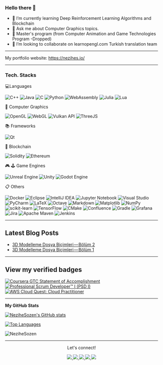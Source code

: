 ### Hello there 👋

- 🔭  I’m currently learning Deep Reinforcement Learning Algorithms and Blockchain
- 💬 Ask me about Computer Graphics topics.
- 🏫 Master's program (from Computer Animation and Game Technologies Program -Dropped)
- 👯 I’m looking to collaborate on learnopengl.com Turkish translation team
  
---

My portfolio website: https://nezihes.io/

---

<h3>Tech. Stacks</h3>
<p>💻Languages</p>
<p> 
  <img alt="C++" src="https://img.shields.io/badge/c++-%2300599C.svg?style=for-the-badge&logo=c%2B%2B&logoColor=white" />
  <img alt="Java" src="https://img.shields.io/badge/java-%23ED8B00.svg?style=for-the-badge&logo=java&logoColor=white" />
  <img alt="C" src="https://img.shields.io/badge/c-%2300599C.svg?style=for-the-badge&logo=c&logoColor=white)" />
  <img alt="Python" src="https://img.shields.io/badge/python-3670A0?style=for-the-badge&logo=python&logoColor=ffdd54" />
  <img alt="WebAssembly" src="https://img.shields.io/badge/webassembly-%23654FF0.svg?&style=for-the-badge&logo=webassembly&logoColor=white" />
  <img alt="Julia" src="https://img.shields.io/badge/-Julia-9558B2?style=for-the-badge&logo=julia&logoColor=white" />
  <img alt="Lua" src="https://img.shields.io/badge/lua-%232C2D72.svg?style=for-the-badge&logo=lua&logoColor=white" />
</p>

<p>🎨 Computer Graphics </p>
<p>
  <img alt="OpenGL" src="https://img.shields.io/badge/OpenGL-%23FFFFFF.svg?style=for-the-badge&logo=opengl" />
  <img alt="WebGL" src="https://img.shields.io/badge/WebGL-990000?logo=webgl&logoColor=white&style=for-the-badge" />
  <img alt="Vulkan API" src="https://img.shields.io/badge/vulkan-%23AC162C.svg?&style=for-the-badge&logo=vulkan&logoColor=white" />
  <img alt="ThreeJS" src="https://img.shields.io/badge/threejs-black?style=for-the-badge&logo=three.js&logoColor=white" />

</p>

<p>📚 Frameworks </p>
<p> 
  <img alt="Qt" src="https://img.shields.io/badge/Qt-%23217346.svg?style=for-the-badge&logo=Qt&logoColor=white" />

</p>


<p>🔗 Blockchain</p>
<p>
  <img alt="Solidity" src="https://img.shields.io/badge/Solidity-%23363636.svg?style=for-the-badge&logo=solidity&logoColor=white" />
  <img alt="Ethereum" src="https://img.shields.io/badge/Ethereum-3C3C3D?style=for-the-badge&logo=Ethereum&logoColor=white" />

</p>

<p> 🎮 🕹️ Game Engines</p>
<p>
  <img alt="Unreal Engine" src="https://img.shields.io/badge/unrealengine-%23313131.svg?style=for-the-badge&logo=unrealengine&logoColor=white" />
  <img alt="Unity" src="https://img.shields.io/badge/unity-%23000000.svg?&style=for-the-badge&logo=unity&logoColor=white" />
  <img alt="Godot Engine" src="https://img.shields.io/badge/godot%20engine-%23478CBF.svg?&style=for-the-badge&logo=godot%20engine&logoColor=white" />
</p>

<p>📋 Others</p>
<p>
  <img alt="Docker" src="https://img.shields.io/badge/docker-%230db7ed.svg?style=for-the-badge&logo=docker&logoColor=white" />
  <img alt="Eclipse" src="https://img.shields.io/badge/Eclipse-FE7A16.svg?style=for-the-badge&logo=Eclipse&logoColor=white" />
  <img alt="IntelliJ IDEA" src="https://img.shields.io/badge/IntelliJIDEA-000000.svg?style=for-the-badge&logo=intellij-idea&logoColor=white" />
  <img alt="Jupyter Notebook" src="https://img.shields.io/badge/jupyter-%23FA0F00.svg?style=for-the-badge&logo=jupyter&logoColor=white" />
  <img alt="Visual Studio" src="https://img.shields.io/badge/Visual%20Studio-5C2D91.svg?style=for-the-badge&logo=visual-studio&logoColor=white" />
  <img alt="PyCharm" src="https://img.shields.io/badge/pycharm-143?style=for-the-badge&logo=pycharm&logoColor=black&color=black&labelColor=green" />
  <img alt="LaTeX" src="https://img.shields.io/badge/latex-%23008080.svg?style=for-the-badge&logo=latex&logoColor=white" />
  <img alt="Octave" src="https://img.shields.io/badge/OCTAVE-darkblue?style=for-the-badge&logo=octave&logoColor=fcd683" />
  <img alt="Markdown" src="https://img.shields.io/badge/markdown-%23000000.svg?&style=for-the-badge&logo=markdown&logoColor=white" />
  <img alt="Matplotlib" src="https://img.shields.io/badge/Matplotlib-%23ffffff.svg?style=for-the-badge&logo=Matplotlib&logoColor=black" />
  <img alt="NumPy" src="https://img.shields.io/badge/numpy-%23013243.svg?style=for-the-badge&logo=numpy&logoColor=white" />
  <img alt="scikit-learn" src="https://img.shields.io/badge/scikit--learn-%23F7931E.svg?style=for-the-badge&logo=scikit-learn&logoColor=white" />
  <img alt="TensorFlow" src="https://img.shields.io/badge/TensorFlow-%23FF6F00.svg?style=for-the-badge&logo=TensorFlow&logoColor=white" />
  <img alt="CMake" src="https://img.shields.io/badge/CMake-%23008FBA.svg?style=for-the-badge&logo=cmake&logoColor=white" />
  <img alt="Confluence" src="https://img.shields.io/badge/confluence-%23172BF4.svg?style=for-the-badge&logo=confluence&logoColor=white" />
  <img alt="Gradle" src="https://img.shields.io/badge/Gradle-02303A.svg?style=for-the-badge&logo=Gradle&logoColor=white" />
  <img alt="Grafana" src="https://img.shields.io/badge/grafana-%23F46800.svg?style=for-the-badge&logo=grafana&logoColor=white" />
  <img alt="Jira" src="https://img.shields.io/badge/jira-%230A0FFF.svg?style=for-the-badge&logo=jira&logoColor=white" />
  <img alt="Apache Maven" src="https://img.shields.io/badge/Apache%20Maven-C71A36?style=for-the-badge&logo=Apache%20Maven&logoColor=white" /> 
  <img alt="Jenkins" src="https://img.shields.io/badge/jenkins-%232C5263.svg?style=for-the-badge&logo=jenkins&logoColor=white" /> 
</p>

---
## Latest Blog Posts
<!-- BLOG-POST-LIST:START -->
- [3D Modelleme Dosya Biçimleri — Bölüm 2](https://medium.com/@nezihe.sozen/3d-modelleme-dosya-bi%C3%A7imleri-b%C3%B6l%C3%BCm-2-301e14e3dab9?source=rss-ada6cfc68027------2)
- [3D Modelleme Dosya Biçimleri — Bölüm 1](https://medium.com/@nezihe.sozen/3d-modelleme-dosya-bi%C3%A7imleri-b%C3%B6l%C3%BCm-1-d71b80266c73?source=rss-ada6cfc68027------2)
<!-- BLOG-POST-LIST:END -->

---
## View my verified badges
<!--START_SECTION:badges-->
[![Coursera GTC Statement of Accomplishment](https://images.credly.com/size/110x110/images/86bd5014-111c-4693-a1e1-43749c847cbd/83305.png)](http://www.credly.com/badges/295d8a85-ee73-4a86-8a4c-a8d9b204b74e "Coursera GTC Statement of Accomplishment")
[![Professional Scrum Developer™ I (PSD I)](https://images.credly.com/size/110x110/images/d2298e82-b671-434a-876b-21a0ebc3af0e/image.png)](http://www.credly.com/badges/c810c461-4821-4faf-bc71-8734a1219405 "Professional Scrum Developer™ I (PSD I)")
[![AWS Cloud Quest: Cloud Practitioner](https://images.credly.com/size/110x110/images/2784d0d8-327c-406f-971e-9f0e15097003/image.png)](http://www.credly.com/badges/0a7c9129-d4b1-4f6b-97f9-91a15bddb01c "AWS Cloud Quest: Cloud Practitioner")
<!--END_SECTION:badges-->


---
<b>My GitHub Stats</b>

<a href="http://www.github.com/NeziheSozen"><img src="https://github-readme-stats.vercel.app/api?username=NeziheSozen&show_icons=true&hide=&count_private=true&title_color=0891b2&text_color=ffffff&icon_color=0891b2&bg_color=1c1917&hide_border=true&show_icons=true" alt="NeziheSozen's GitHub stats" /></a>

<a href="https://github.com/NeziheSozen" align="left"><img src="https://github-readme-stats.vercel.app/api/top-langs/?username=NeziheSozen&langs_count=10&title_color=0891b2&text_color=ffffff&icon_color=0891b2&bg_color=1c1917&hide_border=true&locale=en&custom_title=Top%20%Languages" alt="Top Languages" /></a>

<p align="left"> <img src="https://komarev.com/ghpvc/?username=NeziheSozen&color=green" alt="NeziheSozen" /> </p>

---

<div align="center">

<p align="center">Let's connect!</p>

<a href="https://www.linkedin.com/in/nezihesozen/">
    <img src="https://img.shields.io/badge/linkedin-%230077B5.svg?&style=for-the-badge&logo=linkedin&logoColor=white" />
</a> 
<a href= "https://medium.com/@nezihe.sozen">
    <img src="https://img.shields.io/badge/Medium-12100E?style=for-the-badge&logo=medium&logoColor=white"/ >
</a>

<a href= "https://www.kaggle.com/nezihesozen">
    <img src="https://img.shields.io/badge/Kaggle-035a7d?style=for-the-badge&logo=kaggle&logoColor=white"/ >
</a>

<a href= "https://www.goodreads.com/user/show/65216795-nezihe-s-zen">
    <img src="https://img.shields.io/badge/Goodreads-F3F1EA?style=for-the-badge&logo=goodreads&logoColor=372213"/ >
</a>

<a href= "">
    <img src="https://img.shields.io/badge/Slack-4A154B?style=for-the-badge&logo=slack&logoColor=white"/ >
</a>

</div>
  

<!--
**NeziheSozen/nezihesozen** is a ✨ _special_ ✨ repository because its `README.md` (this file) appears on your GitHub profile.

Here are some ideas to get you started:



- 👯 I’m looking to collaborate on ...
- 🤔 I’m looking for help with ...

- 📫 How to reach me: ...
- 😄 Pronouns: ...
- ⚡ Fun fact: ...
-->
